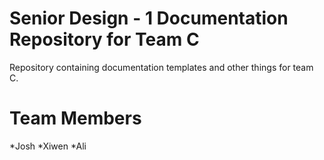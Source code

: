 Senior Design - 1
Documentation Repository for Team C
========
Repository containing documentation templates and other things for team C.

Team Members
========
*Josh
*Xiwen
*Ali
